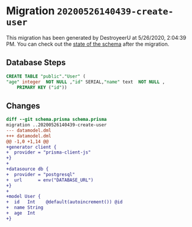 # Migration `20200526140439-create-user`

This migration has been generated by DestroyeerU at 5/26/2020, 2:04:39 PM.
You can check out the [state of the schema](./schema.prisma) after the migration.

## Database Steps

```sql
CREATE TABLE "public"."User" (
"age" integer  NOT NULL ,"id" SERIAL,"name" text  NOT NULL ,
    PRIMARY KEY ("id"))
```

## Changes

```diff
diff --git schema.prisma schema.prisma
migration ..20200526140439-create-user
--- datamodel.dml
+++ datamodel.dml
@@ -1,0 +1,14 @@
+generator client {
+  provider = "prisma-client-js"
+}
+
+datasource db {
+  provider = "postgresql"
+  url      = env("DATABASE_URL")
+}
+
+model User {
+  id   Int    @default(autoincrement()) @id
+  name String
+  age  Int
+}
```


